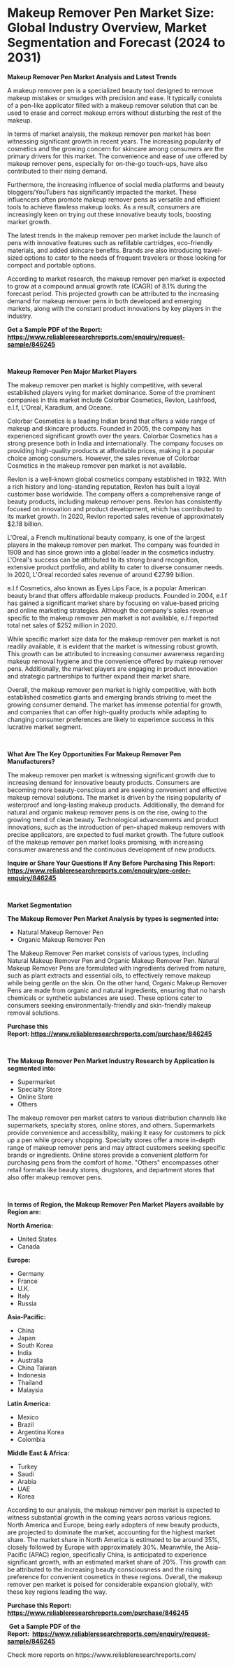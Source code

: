 <p><h1>Makeup Remover Pen Market Size: Global Industry Overview, Market Segmentation and Forecast (2024 to 2031)</h1></p><p><strong>Makeup Remover Pen Market Analysis and Latest Trends</strong></p>
<p><p>A makeup remover pen is a specialized beauty tool designed to remove makeup mistakes or smudges with precision and ease. It typically consists of a pen-like applicator filled with a makeup remover solution that can be used to erase and correct makeup errors without disturbing the rest of the makeup.</p><p>In terms of market analysis, the makeup remover pen market has been witnessing significant growth in recent years. The increasing popularity of cosmetics and the growing concern for skincare among consumers are the primary drivers for this market. The convenience and ease of use offered by makeup remover pens, especially for on-the-go touch-ups, have also contributed to their rising demand.</p><p>Furthermore, the increasing influence of social media platforms and beauty bloggers/YouTubers has significantly impacted the market. These influencers often promote makeup remover pens as versatile and efficient tools to achieve flawless makeup looks. As a result, consumers are increasingly keen on trying out these innovative beauty tools, boosting market growth.</p><p>The latest trends in the makeup remover pen market include the launch of pens with innovative features such as refillable cartridges, eco-friendly materials, and added skincare benefits. Brands are also introducing travel-sized options to cater to the needs of frequent travelers or those looking for compact and portable options.</p><p>According to market research, the makeup remover pen market is expected to grow at a compound annual growth rate (CAGR) of 8.1% during the forecast period. This projected growth can be attributed to the increasing demand for makeup remover pens in both developed and emerging markets, along with the constant product innovations by key players in the industry.</p></p>
<p><strong>Get a Sample PDF of the Report:&nbsp; <a href="https://www.reliableresearchreports.com/enquiry/request-sample/846245">https://www.reliableresearchreports.com/enquiry/request-sample/846245</a></strong></p>
<p>&nbsp;</p>
<p><strong>Makeup Remover Pen Major Market Players</strong></p>
<p><p>The makeup remover pen market is highly competitive, with several established players vying for market dominance. Some of the prominent companies in this market include Colorbar Cosmetics, Revlon, Lashfood, e.l.f, L'Oreal, Karadium, and Oceane. </p><p>Colorbar Cosmetics is a leading Indian brand that offers a wide range of makeup and skincare products. Founded in 2005, the company has experienced significant growth over the years. Colorbar Cosmetics has a strong presence both in India and internationally. The company focuses on providing high-quality products at affordable prices, making it a popular choice among consumers. However, the sales revenue of Colorbar Cosmetics in the makeup remover pen market is not available.</p><p>Revlon is a well-known global cosmetics company established in 1932. With a rich history and long-standing reputation, Revlon has built a loyal customer base worldwide. The company offers a comprehensive range of beauty products, including makeup remover pens. Revlon has consistently focused on innovation and product development, which has contributed to its market growth. In 2020, Revlon reported sales revenue of approximately $2.18 billion.</p><p>L'Oreal, a French multinational beauty company, is one of the largest players in the makeup remover pen market. The company was founded in 1909 and has since grown into a global leader in the cosmetics industry. L'Oreal's success can be attributed to its strong brand recognition, extensive product portfolio, and ability to cater to diverse consumer needs. In 2020, L'Oreal recorded sales revenue of around €27.99 billion.</p><p>e.l.f Cosmetics, also known as Eyes Lips Face, is a popular American beauty brand that offers affordable makeup products. Founded in 2004, e.l.f has gained a significant market share by focusing on value-based pricing and online marketing strategies. Although the company's sales revenue specific to the makeup remover pen market is not available, e.l.f reported total net sales of $252 million in 2020.</p><p>While specific market size data for the makeup remover pen market is not readily available, it is evident that the market is witnessing robust growth. This growth can be attributed to increasing consumer awareness regarding makeup removal hygiene and the convenience offered by makeup remover pens. Additionally, the market players are engaging in product innovation and strategic partnerships to further expand their market share.</p><p>Overall, the makeup remover pen market is highly competitive, with both established cosmetics giants and emerging brands striving to meet the growing consumer demand. The market has immense potential for growth, and companies that can offer high-quality products while adapting to changing consumer preferences are likely to experience success in this lucrative market segment.</p></p>
<p>&nbsp;</p>
<p><strong>What Are The Key Opportunities For Makeup Remover Pen Manufacturers?</strong></p>
<p><p>The makeup remover pen market is witnessing significant growth due to increasing demand for innovative beauty products. Consumers are becoming more beauty-conscious and are seeking convenient and effective makeup removal solutions. The market is driven by the rising popularity of waterproof and long-lasting makeup products. Additionally, the demand for natural and organic makeup remover pens is on the rise, owing to the growing trend of clean beauty. Technological advancements and product innovations, such as the introduction of pen-shaped makeup removers with precise applicators, are expected to fuel market growth. The future outlook of the makeup remover pen market looks promising, with increasing consumer awareness and the continuous development of new products.</p></p>
<p><strong>Inquire or Share Your Questions If Any Before Purchasing This Report: <a href="https://www.reliableresearchreports.com/enquiry/pre-order-enquiry/846245">https://www.reliableresearchreports.com/enquiry/pre-order-enquiry/846245</a></strong></p>
<p>&nbsp;</p>
<p><strong>Market Segmentation</strong></p>
<p><strong>The Makeup Remover Pen Market Analysis by types is segmented into:</strong></p>
<p><ul><li>Natural Makeup Remover Pen</li><li>Organic Makeup Remover Pen</li></ul></p>
<p><p>The Makeup Remover Pen market consists of various types, including Natural Makeup Remover Pen and Organic Makeup Remover Pen. Natural Makeup Remover Pens are formulated with ingredients derived from nature, such as plant extracts and essential oils, to effectively remove makeup while being gentle on the skin. On the other hand, Organic Makeup Remover Pens are made from organic and natural ingredients, ensuring that no harsh chemicals or synthetic substances are used. These options cater to consumers seeking environmentally-friendly and skin-friendly makeup removal solutions.</p></p>
<p><strong>Purchase this Report:&nbsp;<a href="https://www.reliableresearchreports.com/purchase/846245">https://www.reliableresearchreports.com/purchase/846245</a></strong></p>
<p>&nbsp;</p>
<p><strong>The Makeup Remover Pen Market Industry Research by Application is segmented into:</strong></p>
<p><ul><li>Supermarket</li><li>Specialty Store</li><li>Online Store</li><li>Others</li></ul></p>
<p><p>The makeup remover pen market caters to various distribution channels like supermarkets, specialty stores, online stores, and others. Supermarkets provide convenience and accessibility, making it easy for customers to pick up a pen while grocery shopping. Specialty stores offer a more in-depth range of makeup remover pens and may attract customers seeking specific brands or ingredients. Online stores provide a convenient platform for purchasing pens from the comfort of home. "Others" encompasses other retail formats like beauty stores, drugstores, and department stores that also offer makeup remover pens.</p></p>
<p>&nbsp;</p>
<p><strong>In terms of Region, the Makeup Remover Pen Market Players available by Region are:</strong></p>
<p>
    <p> <strong> North America: </strong>
        <ul>
            <li>United States</li>
            <li>Canada</li>
        </ul>
        </p> 
    <p> <strong> Europe: </strong>
        <ul>
            <li>Germany</li>
            <li>France</li>
            <li>U.K.</li>
            <li>Italy</li>
            <li>Russia</li>
        </ul>
        </p> 
    <p> <strong> Asia-Pacific: </strong>
        <ul>
            <li>China</li>
            <li>Japan</li>
            <li>South Korea</li>
            <li>India</li>
            <li>Australia</li>
            <li>China Taiwan</li>
            <li>Indonesia</li>
            <li>Thailand</li>
            <li>Malaysia</li>
        </ul>
        </p> 
    <p> <strong> Latin America: </strong>
        <ul>
            <li>Mexico</li>
            <li>Brazil</li>
            <li>Argentina Korea</li>
            <li>Colombia</li>
        </ul>
        </p> 
    <p> <strong> Middle East & Africa: </strong>
        <ul>
            <li>Turkey</li>
            <li>Saudi</li>
            <li>Arabia</li>
            <li>UAE</li>
            <li>Korea</li>
        </ul>
    </p>
    </p>
<p><p>According to our analysis, the makeup remover pen market is expected to witness substantial growth in the coming years across various regions. North America and Europe, being early adopters of new beauty products, are projected to dominate the market, accounting for the highest market share. The market share in North America is estimated to be around 35%, closely followed by Europe with approximately 30%. Meanwhile, the Asia-Pacific (APAC) region, specifically China, is anticipated to experience significant growth, with an estimated market share of 20%. This growth can be attributed to the increasing beauty consciousness and the rising preference for convenient cosmetics in these regions. Overall, the makeup remover pen market is poised for considerable expansion globally, with these key regions leading the way.</p></p>
<p><strong>Purchase this Report: <a href="https://www.reliableresearchreports.com/purchase/846245">https://www.reliableresearchreports.com/purchase/846245</a></strong></p>
<p>&nbsp;<strong>Get a Sample PDF of the Report:&nbsp;&nbsp;<a href="https://www.reliableresearchreports.com/enquiry/request-sample/846245">https://www.reliableresearchreports.com/enquiry/request-sample/846245</a></strong></p>
<p><strong></strong></p>
<p>Check more reports on https://www.reliableresearchreports.com/</p>